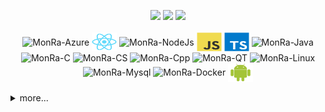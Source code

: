 <!--Hello
<h2><img src="https://emojis.slackmojis.com/emojis/images/1531849430/4246/blob-sunglasses.gif?1531849430" width="30"/> Hi 👋 , I'm MonRá! <img src="https://media.giphy.com/media/12oufCB0MyZ1Go/giphy.gif" width="50"></h2>
-->

<div>
  </p>
  <div align="center">
   <a href="https://www.facebook.com/ramon.chaib" target="_blank"><img src="https://img.shields.io/badge/-Facebook-%230077B5?style=for-the-badge&logo=facebook&logoColor=white" target="_blank"></a> 
  <a href="https://www.instagram.com/monrapps/" target="_blank"><img src="https://img.shields.io/badge/-Instagram-%23E4405F?style=for-the-badge&logo=instagram&logoColor=white" target="_blank"></a>
  <a href="https://www.linkedin.com/in/ramon-chaib-27007635/" target="_blank"><img src="https://img.shields.io/badge/-LinkedIn-%230077B5?style=for-the-badge&logo=linkedin&logoColor=white" target="_blank"></a>   
</div>
  
 <div style="display: inline_block" align="center"><br>
  <img align="center" alt="MonRa-Azure" height="30" width="40" src="https://cdn.jsdelivr.net/gh/devicons/devicon/icons/azure/azure-original.svg">
  <img align="center" alt="MonRa-React" height="30" width="40" src="https://raw.githubusercontent.com/devicons/devicon/master/icons/react/react-original.svg">
  <img align="center" alt="MonRa-NodeJs" height="30" width="40" src="https://cdn.jsdelivr.net/gh/devicons/devicon/icons/nodejs/nodejs-original.svg">
  <img align="center" alt="MonRa-Js" height="30" width="40" src="https://raw.githubusercontent.com/devicons/devicon/master/icons/javascript/javascript-original.svg">     <img align="center" alt="MonRa-Ts" height="30" width="40" src="https://raw.githubusercontent.com/devicons/devicon/master/icons/typescript/typescript-original.svg">
  <img align="center" alt="MonRa-Java" height="30" width="40" src="https://cdn.jsdelivr.net/gh/devicons/devicon/icons/java/java-original.svg">
  <img align="center" alt="MonRa-C" height="30" width="40" src="https://cdn.jsdelivr.net/gh/devicons/devicon/icons/c/c-original.svg">
  <img align="center" alt="MonRa-CS" height="30" width="40" src="https://cdn.jsdelivr.net/gh/devicons/devicon/icons/csharp/csharp-original.svg">
  <img align="center" alt="MonRa-Cpp" height="30" width="40" src="https://cdn.jsdelivr.net/gh/devicons/devicon/icons/cplusplus/cplusplus-original.svg">
  <img align="center" alt="MonRa-QT" height="30" width="40" src="https://cdn.jsdelivr.net/gh/devicons/devicon/icons/qt/qt-original.svg">
  <img align="center" alt="MonRa-Linux" height="30" width="40" src="https://cdn.jsdelivr.net/gh/devicons/devicon/icons/linux/linux-original.svg">
  <img align="center" alt="MonRa-Mysql" height="30" width="40" src="https://cdn.jsdelivr.net/gh/devicons/devicon/icons/mysql/mysql-original.svg">
  <img align="center" alt="MonRa-Docker" height="30" width="40" src="https://cdn.jsdelivr.net/gh/devicons/devicon/icons/docker/docker-original.svg">  
  <img align="center" alt="MonRa-Android" height="30" width="40" src="https://github.com/devicons/devicon/blob/master/icons/android/android-original.svg">
  
</div>
</a>

</br>
<!--
[![github activity graph](https://activity-graph.herokuapp.com/graph?username=monrapps&theme=chartreuse-dark)](https://github.com/monrapps/)
-->
<div>
<details>
      <summary>more...</summary>
      
<!--
### <img src="https://media.giphy.com/media/VgCDAzcKvsR6OM0uWg/giphy.gif" width="50"> A little more about me...  

```javascript
const monra = {
    pronouns: "He" | "Him",
    code: ["any"],
    askMeAbout: ["any"],
    technologies: {
        backEnd: {
            js: ["any"],
        },
        mobileApp: {
            native: ["Android Development"]
        },
        devOps: ["AWS", "Docker🐳", "Route53", "Nginx"],
        databases: ["mongo", "MySql", "sqlite"],
        misc: ["Firebase", "Socket.IO", "selenium", "open-cv", "php", "SuiteApp"]
    },
    architecture: ["Serverless Architecture", "Progressive web applications", "Single page applications"],
    currentFocus: "Building Robots to ease opertations",
    funFact: "There are two ways to write error-free programs; only the third one works"
};
```
-->

---
<!--START_SECTION:waka-->
![Code Time](http://img.shields.io/badge/Code%20Time-530%20hrs%2039%20mins-blue)

![Profile Views](http://img.shields.io/badge/Profile%20Views-0-blue)

![Lines of code](https://img.shields.io/badge/From%20Hello%20World%20I%27ve%20Written-1.6%20million%20lines%20of%20code-blue)

**🐱 My GitHub Data** 

> 📦 35.0 kB Used in GitHub's Storage 
 > 
> 🚫 Not Opted to Hire
 > 
> 📜 24 Public Repositories 
 > 
> 🔑 17 Private Repositories 
 > 
**I'm an Early 🐤** 

```text
🌞 Morning                7151 commits        █████████░░░░░░░░░░░░░░░░   34.75 % 
🌆 Daytime                9590 commits        ████████████░░░░░░░░░░░░░   46.60 % 
🌃 Evening                3182 commits        ████░░░░░░░░░░░░░░░░░░░░░   15.46 % 
🌙 Night                  656 commits         █░░░░░░░░░░░░░░░░░░░░░░░░   03.19 % 
```
📅 **I'm Most Productive on Thursday** 

```text
Monday                   3734 commits        █████░░░░░░░░░░░░░░░░░░░░   18.14 % 
Tuesday                  3835 commits        █████░░░░░░░░░░░░░░░░░░░░   18.64 % 
Wednesday                3961 commits        █████░░░░░░░░░░░░░░░░░░░░   19.25 % 
Thursday                 4432 commits        █████░░░░░░░░░░░░░░░░░░░░   21.54 % 
Friday                   2744 commits        ███░░░░░░░░░░░░░░░░░░░░░░   13.33 % 
Saturday                 1113 commits        █░░░░░░░░░░░░░░░░░░░░░░░░   05.41 % 
Sunday                   760 commits         █░░░░░░░░░░░░░░░░░░░░░░░░   03.69 % 
```


📊 **This Week I Spent My Time On** 

```text
🕑︎ Time Zone: America/Sao_Paulo

💬 Programming Languages: 
TypeScript               11 hrs 48 mins      █████████████████░░░░░░░░   68.92 % 
Nginx                    1 hr 21 mins        ██░░░░░░░░░░░░░░░░░░░░░░░   07.91 % 
Markdown                 1 hr 19 mins        ██░░░░░░░░░░░░░░░░░░░░░░░   07.69 % 
YAML                     1 hr                █░░░░░░░░░░░░░░░░░░░░░░░░   05.91 % 
Other                    55 mins             █░░░░░░░░░░░░░░░░░░░░░░░░   05.43 % 

🔥 Editors: 
VS Code                  17 hrs 7 mins       █████████████████████████   100.00 % 

🐱‍💻 Projects: 
wlm-backend              11 hrs 55 mins      █████████████████░░░░░░░░   69.65 % 
wlm-infra                3 hrs 50 mins       ██████░░░░░░░░░░░░░░░░░░░   22.43 % 
Markdown                 1 hr 19 mins        ██░░░░░░░░░░░░░░░░░░░░░░░   07.69 % 
wlm-frontend             2 mins              ░░░░░░░░░░░░░░░░░░░░░░░░░   00.23 % 

💻 Operating System: 
Linux                    15 hrs 48 mins      ███████████████████████░░   92.31 % 
Windows                  1 hr 19 mins        ██░░░░░░░░░░░░░░░░░░░░░░░   07.69 % 
```

**I Mostly Code in C++** 

```text
C++                      8 repos             ████░░░░░░░░░░░░░░░░░░░░░   16.33 % 
C                        8 repos             ████░░░░░░░░░░░░░░░░░░░░░   16.33 % 
TypeScript               4 repos             ██░░░░░░░░░░░░░░░░░░░░░░░   08.16 % 
HTML                     3 repos             ██░░░░░░░░░░░░░░░░░░░░░░░   06.12 % 
MQL5                     2 repos             █░░░░░░░░░░░░░░░░░░░░░░░░   04.08 % 
```



**Timeline**

![Lines of Code chart](https://raw.githubusercontent.com/monrapps/monrapps/master/assets/bar_graph.png)


 Last Updated on 01/04/2024 12:59:32 UTC
<!--END_SECTION:waka-->
